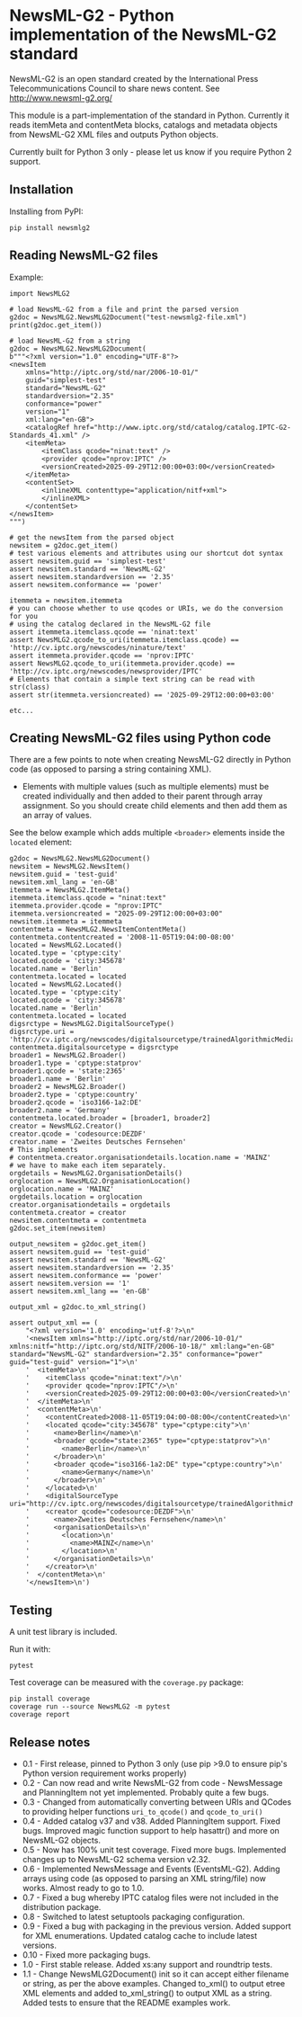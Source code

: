 # NewsML-G2 - Python implementation of the NewsML-G2 standard

NewsML-G2 is an open standard created by the International Press
Telecommunications Council to share news content. See http://www.newsml-g2.org/

This module is a part-implementation of the standard in Python.  Currently it
reads itemMeta and contentMeta blocks, catalogs and metadata objects from
NewsML-G2 XML files and outputs Python objects.

Currently built for Python 3 only - please let us know if you require Python 2
support.

## Installation

Installing from PyPI:

    pip install newsmlg2

## Reading NewsML-G2 files

Example:

```
import NewsMLG2

# load NewsML-G2 from a file and print the parsed version
g2doc = NewsMLG2.NewsMLG2Document("test-newsmlg2-file.xml")
print(g2doc.get_item())

# load NewsML-G2 from a string
g2doc = NewsMLG2.NewsMLG2Document(
b"""<?xml version="1.0" encoding="UTF-8"?>
<newsItem
    xmlns="http://iptc.org/std/nar/2006-10-01/"
    guid="simplest-test"
    standard="NewsML-G2"
    standardversion="2.35"
    conformance="power"
    version="1"
    xml:lang="en-GB">
    <catalogRef href="http://www.iptc.org/std/catalog/catalog.IPTC-G2-Standards_41.xml" />
    <itemMeta>
        <itemClass qcode="ninat:text" />
        <provider qcode="nprov:IPTC" />
        <versionCreated>2025-09-29T12:00:00+03:00</versionCreated>
    </itemMeta>
    <contentSet>
        <inlineXML contenttype="application/nitf+xml">
        </inlineXML>
    </contentSet>
</newsItem>
""")

# get the newsItem from the parsed object
newsitem = g2doc.get_item()
# test various elements and attributes using our shortcut dot syntax
assert newsitem.guid == 'simplest-test'
assert newsitem.standard == 'NewsML-G2'
assert newsitem.standardversion == '2.35'
assert newsitem.conformance == 'power'

itemmeta = newsitem.itemmeta
# you can choose whether to use qcodes or URIs, we do the conversion for you
# using the catalog declared in the NewsML-G2 file
assert itemmeta.itemclass.qcode == 'ninat:text'
assert NewsMLG2.qcode_to_uri(itemmeta.itemclass.qcode) == 'http://cv.iptc.org/newscodes/ninature/text'
assert itemmeta.provider.qcode == 'nprov:IPTC'
assert NewsMLG2.qcode_to_uri(itemmeta.provider.qcode) == 'http://cv.iptc.org/newscodes/newsprovider/IPTC'
# Elements that contain a simple text string can be read with str(class)
assert str(itemmeta.versioncreated) == '2025-09-29T12:00:00+03:00'

etc...
```

## Creating NewsML-G2 files using Python code

There are a few points to note when creating NewsML-G2 directly in Python code (as opposed to
parsing a string containing XML).

* Elements with multiple values (such as multiple <broader> elements) must be created
individually and then added to their parent through array assignment. So you should create
child elements and then add them as an array of values.

See the below example which adds  multiple `<broader>` elements inside the `located` element:
```
g2doc = NewsMLG2.NewsMLG2Document()
newsitem = NewsMLG2.NewsItem()
newsitem.guid = 'test-guid'
newsitem.xml_lang = 'en-GB'
itemmeta = NewsMLG2.ItemMeta()
itemmeta.itemclass.qcode = "ninat:text"
itemmeta.provider.qcode = "nprov:IPTC"
itemmeta.versioncreated = "2025-09-29T12:00:00+03:00"
newsitem.itemmeta = itemmeta
contentmeta = NewsMLG2.NewsItemContentMeta()
contentmeta.contentcreated = '2008-11-05T19:04:00-08:00'
located = NewsMLG2.Located()
located.type = 'cptype:city'
located.qcode = 'city:345678'
located.name = 'Berlin'
contentmeta.located = located
located = NewsMLG2.Located()
located.type = 'cptype:city'
located.qcode = 'city:345678'
located.name = 'Berlin'
contentmeta.located = located
digsrctype = NewsMLG2.DigitalSourceType()
digsrctype.uri = 'http://cv.iptc.org/newscodes/digitalsourcetype/trainedAlgorithmicMedia'
contentmeta.digitalsourcetype = digsrctype
broader1 = NewsMLG2.Broader()
broader1.type = 'cptype:statprov'
broader1.qcode = 'state:2365'
broader1.name = 'Berlin'
broader2 = NewsMLG2.Broader()
broader2.type = 'cptype:country'
broader2.qcode = 'iso3166-1a2:DE'
broader2.name = 'Germany'
contentmeta.located.broader = [broader1, broader2]
creator = NewsMLG2.Creator()
creator.qcode = 'codesource:DEZDF'
creator.name = 'Zweites Deutsches Fernsehen'
# This implements
# contentmeta.creator.organisationdetails.location.name = 'MAINZ'
# we have to make each item separately.
orgdetails = NewsMLG2.OrganisationDetails()
orglocation = NewsMLG2.OrganisationLocation()
orglocation.name = 'MAINZ'
orgdetails.location = orglocation
creator.organisationdetails = orgdetails
contentmeta.creator = creator
newsitem.contentmeta = contentmeta
g2doc.set_item(newsitem)

output_newsitem = g2doc.get_item()
assert newsitem.guid == 'test-guid'
assert newsitem.standard == 'NewsML-G2'
assert newsitem.standardversion == '2.35'
assert newsitem.conformance == 'power'
assert newsitem.version == '1'
assert newsitem.xml_lang == 'en-GB'

output_xml = g2doc.to_xml_string()

assert output_xml == (
    "<?xml version='1.0' encoding='utf-8'?>\n"
    '<newsItem xmlns="http://iptc.org/std/nar/2006-10-01/" xmlns:nitf="http://iptc.org/std/NITF/2006-10-18/" xml:lang="en-GB" standard="NewsML-G2" standardversion="2.35" conformance="power" guid="test-guid" version="1">\n'
    '  <itemMeta>\n'
    '    <itemClass qcode="ninat:text"/>\n'
    '    <provider qcode="nprov:IPTC"/>\n'
    '    <versionCreated>2025-09-29T12:00:00+03:00</versionCreated>\n'
    '  </itemMeta>\n'
    '  <contentMeta>\n'
    '    <contentCreated>2008-11-05T19:04:00-08:00</contentCreated>\n'
    '    <located qcode="city:345678" type="cptype:city">\n'
    '      <name>Berlin</name>\n'
    '      <broader qcode="state:2365" type="cptype:statprov">\n'
    '        <name>Berlin</name>\n'
    '      </broader>\n'
    '      <broader qcode="iso3166-1a2:DE" type="cptype:country">\n'
    '        <name>Germany</name>\n'
    '      </broader>\n'
    '    </located>\n'
    '    <digitalSourceType uri="http://cv.iptc.org/newscodes/digitalsourcetype/trainedAlgorithmicMedia"/>\n'
    '    <creator qcode="codesource:DEZDF">\n'
    '      <name>Zweites Deutsches Fernsehen</name>\n'
    '      <organisationDetails>\n'
    '        <location>\n'
    '          <name>MAINZ</name>\n'
    '        </location>\n'
    '      </organisationDetails>\n'
    '    </creator>\n'
    '  </contentMeta>\n'
    '</newsItem>\n')
```

## Testing

A unit test library is included.

Run it with:

    pytest

Test coverage can be measured with the `coverage.py` package:

    pip install coverage
    coverage run --source NewsMLG2 -m pytest 
    coverage report

## Release notes

* 0.1 - First release, pinned to Python 3 only (use pip >9.0 to ensure pip's
Python version requirement works properly)
* 0.2 - Can now read and write NewsML-G2 from code - NewsMessage and PlanningItem
not yet implemented. Probably quite a few bugs.
* 0.3 - Changed from automatically converting between URIs and QCodes to providing
helper functions `uri_to_qcode()` and `qcode_to_uri()`
* 0.4 - Added catalog v37 and v38. Added PlanningItem support. Fixed bugs. Improved
magic function support to help hasattr() and more on NewsML-G2 objects.
* 0.5 - Now has 100% unit test coverage. Fixed more bugs. Implemented changes up to
NewsML-G2 schema version v2.32.
* 0.6 - Implemented NewsMessage and Events (EventsML-G2). Adding arrays using code
(as opposed to parsing an XML string/file) now works. Almost ready to go to 1.0.
* 0.7 - Fixed a bug whereby IPTC catalog files were not included in the distribution
package.
* 0.8 - Switched to latest setuptools packaging configuration.
* 0.9 - Fixed a bug with packaging in the previous version. Added support for XML
enumerations. Updated catalog cache to include latest versions.
* 0.10 - Fixed more packaging bugs.
* 1.0 - First stable release. Added xs:any support and roundtrip tests.
* 1.1 - Change NewsMLG2Document() init so it can accept either filename or string,
as per the above examples. Changed to_xml() to output etree XML elements  and added
to_xml_string() to output XML as a string. Added tests to ensure that the README
examples work.
